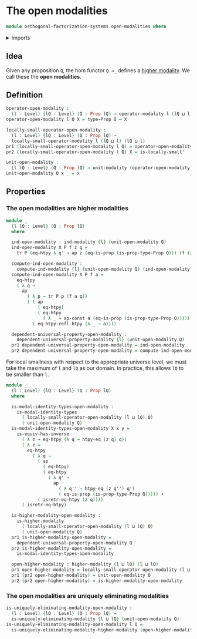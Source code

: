 # The open modalities

```agda
module orthogonal-factorization-systems.open-modalities where
```

<details><summary>Imports</summary>

```agda
open import foundation.action-on-identifications-functions
open import foundation.dependent-pair-types
open import foundation.equivalences
open import foundation.function-extensionality
open import foundation.identity-types
open import foundation.locally-small-types
open import foundation.propositions
open import foundation.transport
open import foundation.universe-levels

open import orthogonal-factorization-systems.higher-modalities
open import orthogonal-factorization-systems.locally-small-modal-operators
open import orthogonal-factorization-systems.modal-operators
open import orthogonal-factorization-systems.uniquely-eliminating-modalities
```

</details>

## Idea

Given any proposition `Q`, the hom functor `Q →_` defines a
[higher modality](orthogonal-factorization-systems.higher-modalities.md). We
call these the **open modalities**.

## Definition

```agda
operator-open-modality :
  (l : Level) {lQ : Level} (Q : Prop lQ) → operator-modality l (lQ ⊔ l)
operator-open-modality l Q X = type-Prop Q → X

locally-small-operator-open-modality :
  (l : Level) {lQ : Level} (Q : Prop lQ) →
  locally-small-operator-modality l (lQ ⊔ l) (lQ ⊔ l)
pr1 (locally-small-operator-open-modality l Q) = operator-open-modality l Q
pr2 (locally-small-operator-open-modality l Q) X = is-locally-small'

unit-open-modality :
  {l lQ : Level} (Q : Prop lQ) → unit-modality (operator-open-modality l Q)
unit-open-modality Q x _ = x
```

## Properties

### The open modalities are higher modalities

```agda
module _
  {l lQ : Level} (Q : Prop lQ)
  where

  ind-open-modality : ind-modality {l} (unit-open-modality Q)
  ind-open-modality X P f z q =
    tr P (eq-htpy λ q' → ap z (eq-is-prop (is-prop-type-Prop Q))) (f (z q) q)

  compute-ind-open-modality :
    compute-ind-modality {l} (unit-open-modality Q) (ind-open-modality)
  compute-ind-open-modality X P f a =
    eq-htpy
    ( λ q →
      ap
        ( λ p → tr P p (f a q))
        ( ( ap
            ( eq-htpy)
            ( eq-htpy
              ( λ _ → ap-const a (eq-is-prop (is-prop-type-Prop Q))))) ∙
          ( eq-htpy-refl-htpy (λ _ → a))))

  dependent-universal-property-open-modality :
    dependent-universal-property-modality {l} (unit-open-modality Q)
  pr1 dependent-universal-property-open-modality = ind-open-modality
  pr2 dependent-universal-property-open-modality = compute-ind-open-modality
```

For local smallness with respect to the appropriate universe level, we must take
the maximum of `l` and `lQ` as our domain. In practice, this allows `lQ` to be
smaller than `l`.

```agda
module _
  (l : Level) {lQ : Level} (Q : Prop lQ)
  where

  is-modal-identity-types-open-modality :
    is-modal-identity-types
      ( locally-small-operator-open-modality (l ⊔ lQ) Q)
      ( unit-open-modality Q)
  is-modal-identity-types-open-modality X x y =
    is-equiv-has-inverse
      ( λ z → eq-htpy (λ q → htpy-eq (z q) q))
      ( λ z →
        eq-htpy
          ( λ q →
            ( ap
              ( eq-htpy)
              ( eq-htpy
                ( λ q' →
                  ap
                    ( λ q'' → htpy-eq (z q'') q')
                    ( eq-is-prop (is-prop-type-Prop Q))))) ∙
            ( isretr-eq-htpy (z q))))
      ( isretr-eq-htpy)

  is-higher-modality-open-modality :
    is-higher-modality
      ( locally-small-operator-open-modality (l ⊔ lQ) Q)
      ( unit-open-modality Q)
  pr1 is-higher-modality-open-modality =
    dependent-universal-property-open-modality Q
  pr2 is-higher-modality-open-modality =
    is-modal-identity-types-open-modality

  open-higher-modality : higher-modality (l ⊔ lQ) (l ⊔ lQ)
  pr1 open-higher-modality = locally-small-operator-open-modality (l ⊔ lQ) Q
  pr1 (pr2 open-higher-modality) = unit-open-modality Q
  pr2 (pr2 open-higher-modality) = is-higher-modality-open-modality
```

### The open modalities are uniquely eliminating modalities

```agda
is-uniquely-eliminating-modality-open-modality :
  (l : Level) {lQ : Level} (Q : Prop lQ) →
  is-uniquely-eliminating-modality {l ⊔ lQ} (unit-open-modality Q)
is-uniquely-eliminating-modality-open-modality l Q =
  is-uniquely-eliminating-modality-higher-modality (open-higher-modality l Q)
```
